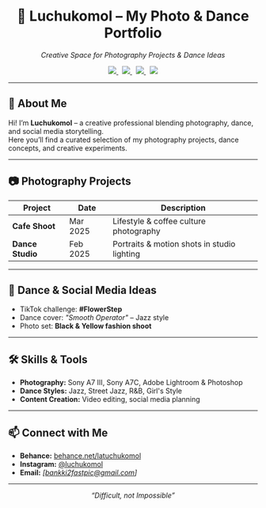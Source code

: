 <!-- HEADER -->
<h1 align="center">📸 Luchukomol – My Photo & Dance Portfolio</h1>
<p align="center">
  <em>Creative Space for Photography Projects & Dance Ideas</em>
</p>

<p align="center">
  <a href="https://www.behance.net/latuchukomol">
    <img src="https://img.shields.io/badge/Behance-Portfolio-1769ff?logo=behance&logoColor=white">
  </a>&nbsp;
  <a href="https://www.instagram.com/luchukomol/">
    <img src="https://img.shields.io/badge/Instagram-%40luchukomol-E4405F?logo=instagram&logoColor=white">
  </a>&nbsp;
  <a href=xxxxxxx>
    <img src="https://img.shields.io/badge/Google%20Drive-Portfolio-4285F4?logo=googledrive&logoColor=white">
  </a>&nbsp;
  <a href="https://app.capacities.io/home/0eb8a3d1-be87-4aa8-a347-20d61b8ca710">
    <img src="https://img.shields.io/badge/Capacities-Projects-6C63FF">
  </a>
</p>

---

## 🌟 About Me
Hi! I’m **Luchukomol** – a creative professional blending photography, dance, and social media storytelling.  
Here you’ll find a curated selection of my photography projects, dance concepts, and creative experiments.

---

## 📷 Photography Projects
| Project | Date | Description |
|---------|------|-------------|
| **Cafe Shoot** | Mar 2025 | Lifestyle & coffee culture photography |
| **Dance Studio** | Feb 2025 | Portraits & motion shots in studio lighting |

---

## 💃 Dance & Social Media Ideas
- TikTok challenge: **#FlowerStep**
- Dance cover: *"Smooth Operator"* – Jazz style
- Photo set: **Black & Yellow fashion shoot**

---

## 🛠 Skills & Tools
- **Photography:** Sony A7 III, Sony A7C, Adobe Lightroom & Photoshop  
- **Dance Styles:** Jazz, Street Jazz, R&B, Girl's Style  
- **Content Creation:** Video editing, social media planning  

---

## 📫 Connect with Me
- **Behance:** [behance.net/latuchukomol](https://www.behance.net/latuchukomol)  
- **Instagram:** [@luchukomol](https://www.instagram.com/luchukomol/)  
- **Email:** *[bankki2fastpic@gmail.com]*  

---

<p align="center">
  <em>“Difficult, not Impossible”</em>
</p>
